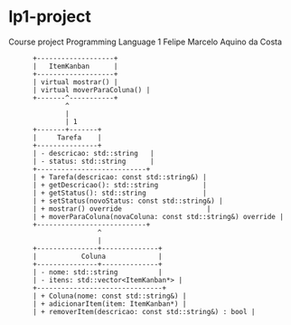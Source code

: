 # lp1-project
Course project Programming Language 1
Felipe Marcelo Aquino da Costa

          +-------------------+
          |   ItemKanban      |
          +-------------------+
          | virtual mostrar() |
          | virtual moverParaColuna() |
          +-------^-----------+
                  ^
                  |
                  | 1
          +-------+-------+
          |     Tarefa    |
          +---------------+
          | - descricao: std::string   |
          | - status: std::string      |
          +---------------------------+
          | + Tarefa(descricao: const std::string&) |
          | + getDescricao(): std::string           |
          | + getStatus(): std::string              |
          | + setStatus(novoStatus: const std::string&) |
          | + mostrar() override                     |
          | + moverParaColuna(novaColuna: const std::string&) override |
          +---------------------------+
                          ^
                          |
          +---------------+--------------+
          |           Coluna             |
          +---------------+--------------+
          | - nome: std::string          |
          | - itens: std::vector<ItemKanban*> |
          +-------------------------------+
          | + Coluna(nome: const std::string&) |
          | + adicionarItem(item: ItemKanban*) |
          | + removerItem(descricao: const std::string&) : bool |
         
